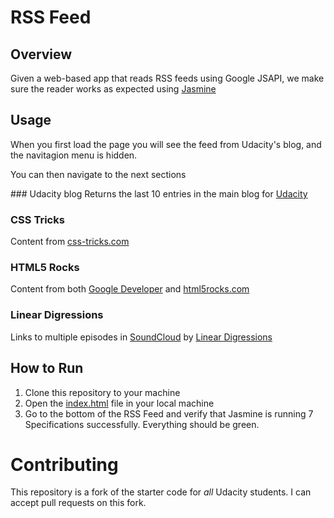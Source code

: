 # RSS Feed


## Overview

Given a web-based app that reads RSS feeds using Google JSAPI, we make sure the reader works as expected using [Jasmine](http://jasmine.github.io/)

## Usage

When you first load the page you will see the feed from Udacity's blog, and the navitagion menu is hidden.

You can then navigate to the next sections

### Udacity blog
Returns the last 10 entries in the main blog for [Udacity](https://blog.udacity.com)

### CSS Tricks
Content from [css-tricks.com](https://css-tricks.com/)

### HTML5 Rocks
Content from both [Google Developer](https://developers.google.com) and [html5rocks.com](https://www.html5rocks.com/)

### Linear Digressions
Links to multiple episodes in [SoundCloud](https://soundcloud.com/) by [Linear Digressions](http://lineardigressions.com/)


## How to Run

1. Clone this repository to your machine
2. Open the [index.html](./index.html) file in your local machine
3. Go to the bottom of the RSS Feed and verify that Jasmine is running 7 Specifications successfully. Everything should be green.


# Contributing

This repository is a fork of the starter code for _all_ Udacity students. I can accept pull requests on this fork.
